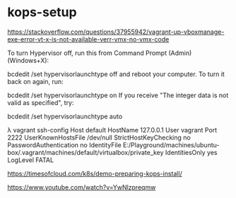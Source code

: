 # kops-setup

https://stackoverflow.com/questions/37955942/vagrant-up-vboxmanage-exe-error-vt-x-is-not-available-verr-vmx-no-vmx-code

To turn Hypervisor off, run this from Command Prompt (Admin) (Windows+X):

bcdedit /set hypervisorlaunchtype off
and reboot your computer. To turn it back on again, run:

bcdedit /set hypervisorlaunchtype on
If you receive "The integer data is not valid as specified", try:

bcdedit /set hypervisorlaunchtype auto

λ vagrant ssh-config
Host default
  HostName 127.0.0.1
  User vagrant
  Port 2222
  UserKnownHostsFile /dev/null
  StrictHostKeyChecking no
  PasswordAuthentication no
  IdentityFile E:/Playground/machines/ubuntu-box/.vagrant/machines/default/virtualbox/private_key
  IdentitiesOnly yes
  LogLevel FATAL


https://timesofcloud.com/k8s/demo-preparing-kops-install/

https://www.youtube.com/watch?v=YwNlzpreqmw
